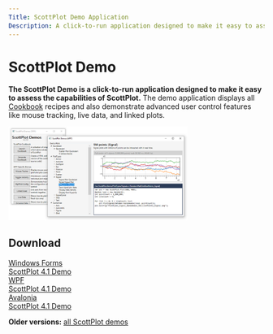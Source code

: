 ```yaml
---
Title: ScottPlot Demo Application
Description: A click-to-run application designed to make it easy to assess the capabilities of ScottPlot
---
```


# ScottPlot Demo

**The ScottPlot Demo is a click-to-run application designed to make it easy to assess the capabilities of ScottPlot.** The demo application displays all [Cookbook](../cookbook) recipes and also demonstrate advanced user control features like mouse tracking, live data, and linked plots. 

<div class='text-center m-4'>
<img src='scottplot-demo.png' width='70%'>
</div>

## Download

<div class="container p-2 mb-3">
    <div class="row">
        <div class="col text-center">
            <a href="https://scottplot.net/demos/ScottPlot-Demo-WinForms.zip"
                class="btn btn-success btn-lg shadow-sm">
                <div class="fs-3">Windows Forms</div>
                <div class="fs-6 fw-light">ScottPlot 4.1 Demo</div>
            </a>
        </div>
        <div class="col text-center">
            <a href="https://scottplot.net/demos/ScottPlot-Demo-WPF.zip"
                class="btn btn-primary btn-lg shadow-sm">
                <div class="fs-3">WPF</div>
                <div class="fs-6 fw-light">ScottPlot 4.1 Demo</div>
            </a>
        </div>
        <div class="col text-center">
            <a href="https://scottplot.net/demos/ScottPlot-Demo-Avalonia.zip"
                class="btn btn-secondary btn-lg shadow-sm">
                <div class="fs-3">Avalonia</div>
                <div class="fs-6 fw-light">ScottPlot 4.1 Demo</div>
            </a>
        </div>
    </div>
</div>

**Older versions:** [all ScottPlot demos](https://swharden.com/scottplot/demos/)
